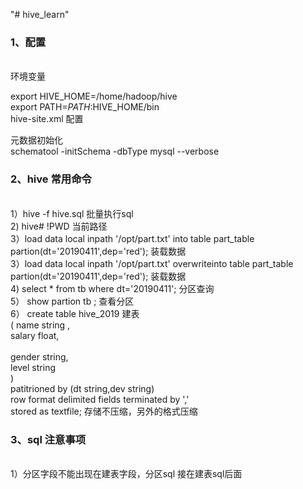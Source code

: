 "# hive_learn" 

<h3>1、配置 </h3><br>
环境变量

export HIVE_HOME=/home/hadoop/hive<br>
export PATH=$PATH:$HIVE_HOME/bin<br>
hive-site.xml 配置<br>
<!--
<property>
<name>javax.jdo.option.ConnectionURL</name>
<value>jdbc:mysql://weekend07:3306/hive?createDatabaseIfNotExist=true</value>
</property>
<property>
<name>javax.jdo.option.ConnectionDriverName</name>
<value>com.mysql.jdbc.Driver</value>
</property>
<property>
<name>javax.jdo.option.ConnectionUserName</name>
<value>root</value>
</property>
<property>
<name>javax.jdo.option.ConnectionPassword</name>
<value>123</value>
</property>
-->
元数据初始化<br>
schematool -initSchema -dbType mysql --verbose



<h3>2、hive 常用命令</h3><br>
1）hive  -f  hive.sql 批量执行sql<br>
2) hive# !PWD   当前路径<br>
3）load  data   local inpath '/opt/part.txt'  into table part_table partion(dt='20190411',dep='red');  装载数据<br>
3）load  data   local inpath '/opt/part.txt'  overwriteinto table part_table partion(dt='20190411',dep='red');  装载数据<br>
4) select * from tb  where dt='20190411'; 分区查询<br>
5） show partion tb ; 查看分区<br>
6）   create  table hive_2019   建表<br>
 (  name  string ,<br>
    salary  float,<br><br>
    gender string,<br>
    level string   <br>
    )<br>
    patitrioned by (dt string,dev string)<br>
    row format delimited fields terminated by ','<br>
    stored as  textfile;  存储不压缩，另外的格式压缩<br>





<h3>3、sql 注意事项</h3><br>
1）分区字段不能出现在建表字段，分区sql 接在建表sql后面<br>
